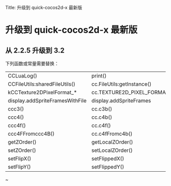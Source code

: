 Title: 升级到 quick-cocos2d-x 最新版

升级到 quick-cocos2d-x 最新版
============================

## 从 2.2.5 升级到 3.2

下列函数或常量需要替换：

|                                         |                              |
|-----------------------------------------|------------------------------|
| CCLuaLog()                              | print()                      |
| CCFileUtils:sharedFileUtils()           | cc.FileUtils:getInstance()   |
| kCCTexture2DPixelFormat\_\*             | cc.TEXTURE2D_PIXEL_FORMAT\_\*|
| display.addSpriteFramesWithFile         | display.addSpriteFrames      |
| ccc3()                                  | cc.c3b()                     |
| ccc4()                                  | cc.c4b()                     |
| ccc4f()                                 | cc.c4f()                     |
| ccc4FFromccc4B()                        | cc.c4fFromc4b()              |
| getZOrder()                             | getLocalZOrder()             |
| setZOrder()                             | setLocalZOrder()             |
| setFlipX()                              | setFlippedX()                |
| setFlipY()                              | setFlippedY()                |

~
